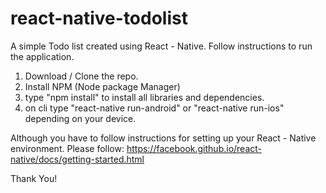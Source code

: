 # react-native-todolist
A simple Todo list created using React - Native.
Follow instructions to run the application. 

1. Download / Clone the repo.
2. Install NPM (Node package Manager)
3. type "npm install" to install all libraries and dependencies. 
4. on cli type "react-native run-android" or "react-native run-ios" depending on your device. 

Although you have to follow instructions for setting up your React - Native environment. 
Please follow: https://facebook.github.io/react-native/docs/getting-started.html

Thank You! 
